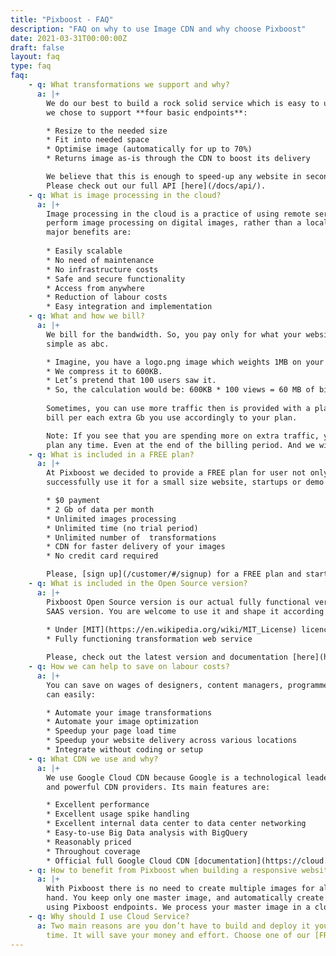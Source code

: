```yaml
---
title: "Pixboost - FAQ"
description: "FAQ on why to use Image CDN and why choose Pixboost"
date: 2021-03-31T00:00:00Z
draft: false
layout: faq
type: faq
faq:
    - q: What transformations we support and why?
      a: |+
        We do our best to build a rock solid service which is easy to use. Therefore we value quality over quantity. So
        we chose to support **four basic endpoints**:

        * Resize to the needed size
        * Fit into needed space
        * Optimise image (automatically for up to 70%)
        * Returns image as-is through the CDN to boost its delivery

        We believe that this is enough to speed-up any website in seconds.
        Please check out our full API [here](/docs/api/).
    - q: What is image processing in the cloud?
      a: |+
        Image processing in the cloud is a practice of using remote servers hosted on the internet to     
        perform image processing on digital images, rather than a local server or a personal computer. The
        major benefits are:
        
        * Easily scalable
        * No need of maintenance
        * No infrastructure costs
        * Safe and secure functionality
        * Access from anywhere
        * Reduction of labour costs
        * Easy integration and implementation
    - q: What and how we bill?
      a: |+
        We bill for the bandwidth. So, you pay only for what your website uses and nothing more. It’s as 
        simple as abc.

        * Imagine, you have a logo.png image which weights 1MB on your website.
        * We compress it to 600KB.
        * Let’s pretend that 100 users saw it.
        * So, the calculation would be: 600KB * 100 views = 60 MB of billed bandwidth.
        
        Sometimes, you can use more traffic then is provided with a plan you have chosen. Then we would 
        bill per each extra Gb you use accordingly to your plan. 

        Note: If you see that you are spending more on extra traffic, you may choose to upgrade to another
        plan any time. Even at the end of the billing period. And we will charge you by the new plan price.
    - q: What is included in a FREE plan?
      a: |+
        At Pixboost we decided to provide a FREE plan for user not only to test-drive our system, but  
        successfully use it for a small size website, startups or demo projects. We include:

        * $0 payment
        * 2 Gb of data per month
        * Unlimited images processing
        * Unlimited time (no trial period)
        * Unlimited number of  transformations
        * CDN for faster delivery of your images
        * No credit card required

        Please, [sign up](/customer/#/signup) for a FREE plan and start using Pixboost in seconds.
    - q: What is included in the Open Source version?
      a: |+
        Pixboost Open Source version is our actual fully functional version that we use to deliver our  
        SAAS version. You are welcome to use it and shape it according to your needs. We provide it:
        
        * Under [MIT](https://en.wikipedia.org/wiki/MIT_License) licence
        * Fully functioning transformation web service

        Please, check out the latest version and documentation [here](https://github.com/Pixboost/transformimgs).
    - q: How we can help to save on labour costs?
      a: |+
        You can save on wages of designers, content managers, programmers, devops, and SEO specialists. With Pixboost, you 
        can easily:

        * Automate your image transformations
        * Automate your image optimization
        * Speedup your page load time
        * Speedup your website delivery across various locations
        * Integrate without coding or setup
    - q: What CDN we use and why?
      a: |+ 
        We use Google Cloud CDN because Google is a technological leader of the past few years and one of the most stable 
        and powerful CDN providers. Its main features are:

        * Excellent performance
        * Excellent usage spike handling
        * Excellent internal data center to data center networking
        * Easy-to-use Big Data analysis with BigQuery
        * Reasonably priced
        * Throughout coverage
        * Official full Google Cloud CDN [documentation](https://cloud.google.com/cdn/docs/).
    - q: How to benefit from Pixboost when building a responsive website?
      a: |+
        With Pixboost there is no need to create multiple images for all sizes of devices you would like to deliver by 
        hand. You keep only one master image, and automatically create all other derivative images of various sizes by 
        using Pixboost endpoints. We process your master image in a cloud and then keep derivatives in cache.
    - q: Why should I use Cloud Service?
      a: Two main reasons are you don’t have to build and deploy it yourself. Also, you can start or stop using it any 
        time. It will save your money and effort. Choose one of our [FREE or paid plans](/prices/).
---
```



